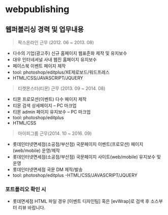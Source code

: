 # webpublishing
## 웹퍼블리싱 경력 및 업무내용

> 팍스온라인 근무 (2012. 06 ~ 2013. 08)
- 다수의 기업(광고주) 신규 홈페이지 웹표준화 제작 및 유지보수
- 대우 인터네셔널 사내 웹진 홈페이지 유지보수
- 페이스북 이벤트 페이지 제작
- tool: photoshop/editplus/XE제로보드/워드프레스
- HTML/CSS/JAVASCRIPT/JQUERY

> 티켓몬스터(티몬) 근무 (2013. 09 ~ 2014. 08)
- 티몬 프로모션(이벤트) 다수 페이지 제작
- 티몬 검색 상세페이지 – PC 마크업
- 티몬 admin 페이지 유지보수 – PC 마크업
- tool: photoshop/editplus
- HTML/CSS

> 아이피그룹 근무(2014. 10 ~ 2016. 09)
- 롯데인터넷면세점(소공점/부산점) 국문페이지 이벤트(프로모션) 페이지(web/mobile) 운영/제작
- 롯데인터넷면세점(소공점/부산점) 국문페이지 사이트(web/mobile) 유지보수 및 운영
- 롯데인터넷면세점 국문 DM 제작/발송
- tool: photoshop/editplus
-HTML/CSS/JAVASCRIPT/JQUERY

### 포트폴리오 확인 시
- 롯데면세점 HTML 파일 경우 [이벤트 디자인팀] 혹은 [evWrap]로 검색 후 소스부터 리뷰 바랍니다.
